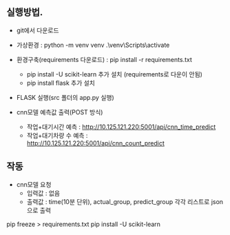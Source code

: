 ## 실행방법.
- git에서 다운로드
- 가상환경 : python -m venv venv
            .\venv\Scripts\activate
- 환경구축(requirements 다운로드) : pip install -r requirements.txt
    - pip install -U scikit-learn 추가 설치     (requirements로 다운이 안됨)
    - pip install flask 추가 설치

- FLASK 실행(src 폴더의 app.py 실행) 
- cnn모델 예측값 출력(POST 방식)
    - 작업+대기시간 예측 : http://10.125.121.220:5001/api/cnn_time_predict
    - 작업+대기차량 수 예측 : http://10.125.121.220:5001/api/cnn_count_predict

<!-- - lstm모델 : http://10.125.121.220:5001/api/lstm_predict
- randomforest 모델 : http://10.125.121.220:5001/api/r_predict -->

## 작동
- cnn모델 요청
    - 입력값 : 없음
    - 출력값 : time(10분 단위), actual_group, predict_group 각각 리스트로 json으로 출력


<!-- - lstm모델 요청
    - 최근 특정 시간 범위만큼을 학습하고 10분 후 1번째 예측값 출력
     -> 예측값 포함하여 특정 시간 범위만큼 학습하여 2번째 예측값 출력
     -> 입력값만큼 n번 반복
     -> n개의 예측값 전송
    - 입력값 : 향후 예측 대기시간 개수(10분 단위)
        - Postman Body에 숫자 입력
    - 출력값 : 향후 예측 대기시간(요청 개수만큼)
        - json 형태의 예측값 출력 -->


pip freeze > requirements.txt
pip install -U scikit-learn

